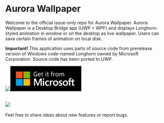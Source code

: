 # Aurora Wallpaper

Welcome to the official issue-only repo for Aurora Wallpaper. Aurora Wallpaper is a Desktop Bridge app (UWP + WPF) and displays Longhorn-styled animation in window or on the desktop as live wallpaper. Users can save certain frames of animation on local disk.

**Important!** This application uses parts of source code from prerelease version of Windows code-named Longhorn owned by Microsoft Corporation. Source code has been ported to UWP.

<a href="https://www.microsoft.com/store/apps/9NJCZWT0Z2CV">
<img src="https://store-images.s-microsoft.com/image/apps.15270.14540617761808034.5883fc92-133b-492c-82de-06d890307680.bc7ce3a9-c56a-4195-bf00-d84ee8b09a2b" width=80/><img src="https://github.com/michalleptuch/michalleptuch/blob/main/images/get.png?raw=true" height=80 /></a>
<br><br>

![](images/AuroraHero.png)

Feel free to share ideas about new features or report bugs.
